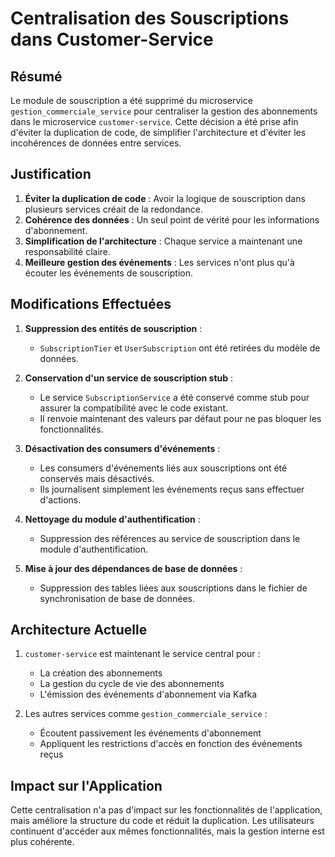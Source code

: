 # Centralisation des Souscriptions dans Customer-Service

## Résumé

Le module de souscription a été supprimé du microservice `gestion_commerciale_service` pour centraliser la gestion des abonnements dans le microservice `customer-service`. Cette décision a été prise afin d'éviter la duplication de code, de simplifier l'architecture et d'éviter les incohérences de données entre services.

## Justification

1. **Éviter la duplication de code** : Avoir la logique de souscription dans plusieurs services créait de la redondance.
2. **Cohérence des données** : Un seul point de vérité pour les informations d'abonnement.
3. **Simplification de l'architecture** : Chaque service a maintenant une responsabilité claire.
4. **Meilleure gestion des événements** : Les services n'ont plus qu'à écouter les événements de souscription.

## Modifications Effectuées

1. **Suppression des entités de souscription** :
   - `SubscriptionTier` et `UserSubscription` ont été retirées du modèle de données.
   
2. **Conservation d'un service de souscription stub** :
   - Le service `SubscriptionService` a été conservé comme stub pour assurer la compatibilité avec le code existant.
   - Il renvoie maintenant des valeurs par défaut pour ne pas bloquer les fonctionnalités.

3. **Désactivation des consumers d'événements** :
   - Les consumers d'événements liés aux souscriptions ont été conservés mais désactivés.
   - Ils journalisent simplement les événements reçus sans effectuer d'actions.

4. **Nettoyage du module d'authentification** :
   - Suppression des références au service de souscription dans le module d'authentification.

5. **Mise à jour des dépendances de base de données** :
   - Suppression des tables liées aux souscriptions dans le fichier de synchronisation de base de données.

## Architecture Actuelle

1. `customer-service` est maintenant le service central pour :
   - La création des abonnements
   - La gestion du cycle de vie des abonnements
   - L'émission des événements d'abonnement via Kafka

2. Les autres services comme `gestion_commerciale_service` :
   - Écoutent passivement les événements d'abonnement
   - Appliquent les restrictions d'accès en fonction des événements reçus

## Impact sur l'Application

Cette centralisation n'a pas d'impact sur les fonctionnalités de l'application, mais améliore la structure du code et réduit la duplication. Les utilisateurs continuent d'accéder aux mêmes fonctionnalités, mais la gestion interne est plus cohérente.

